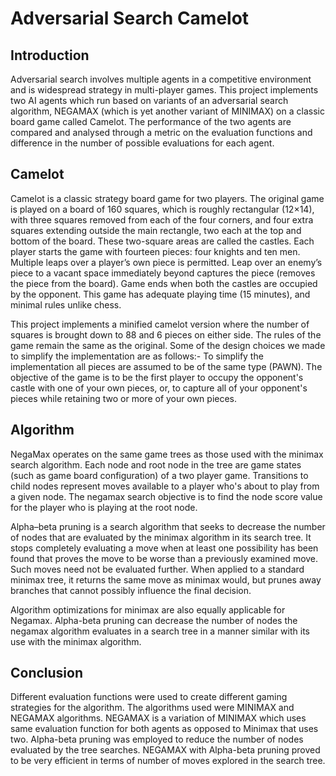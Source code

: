 # Adversarial Search Camelot

## Introduction
Adversarial search involves multiple agents in a competitive environment and is widespread strategy in multi-player games. This project implements two AI agents which run based on variants of an adversarial search algorithm, NEGAMAX (which is yet another variant of MINIMAX) on a classic board game called Camelot. The performance of the two agents are compared and analysed through a metric on the evaluation functions and difference in the number of possible evaluations for each agent.

## Camelot
Camelot is a classic strategy board game for two players. The original game is played on a board of 160 squares, which is roughly rectangular (12×14), with three squares removed from each of the four corners, and four extra squares extending outside the main rectangle, two each at the top and bottom of the board. These two-square areas are called the castles. Each player starts the game with fourteen pieces: four knights and ten men. Multiple leaps over a player’s own piece is permitted. Leap over an enemy’s piece to a vacant space immediately beyond captures the piece (removes the piece from the board). Game
ends when both the castles are occupied by the opponent. This game has adequate playing time (15 minutes), and minimal rules unlike chess.

This project implements a minified camelot version where the number of squares is brought down to 88 and 6 pieces on either side. The rules of the game remain the same as the original. Some of the design choices we made to simplify the implementation are as follows:- To simplify the implementation all pieces are assumed to be of the same type (PAWN). The objective of the game is to be the first player to occupy the opponent's castle with one of your own pieces, or, to capture all of your opponent's pieces while retaining two or more of your own pieces.

## Algorithm
NegaMax operates on the same game trees as those used with the minimax search algorithm. Each node and root node in the tree are game states (such as game board configuration) of a two player game. Transitions to child nodes represent moves available to a player who's about to play from a given node. The negamax search objective is to find the node score value for the player who is playing at the root node.

Alpha–beta pruning is a search algorithm that seeks to decrease the number of nodes that are evaluated by the minimax algorithm in its search tree. It stops completely evaluating a move when at least one possibility has been found that proves the move to be worse than a previously examined move. Such moves need not be evaluated further. When applied to a standard minimax tree, it returns the same move as minimax would, but prunes away branches that cannot possibly
influence the final decision.

Algorithm optimizations for minimax are also equally applicable for Negamax. Alpha-beta pruning can decrease the number of nodes the negamax algorithm evaluates in a search tree in a manner similar with its use with the minimax algorithm.

## Conclusion
Different evaluation functions were used to create different gaming strategies for the algorithm. The algorithms used were MINIMAX and NEGAMAX algorithms. NEGAMAX is a variation of MINIMAX which uses same evaluation function for both agents as opposed to Minimax that uses two. Alpha-beta pruning was employed to reduce the number of nodes evaluated by the tree searches. NEGAMAX with Alpha-beta pruning proved to be very efficient in terms of number of moves explored in the search tree.